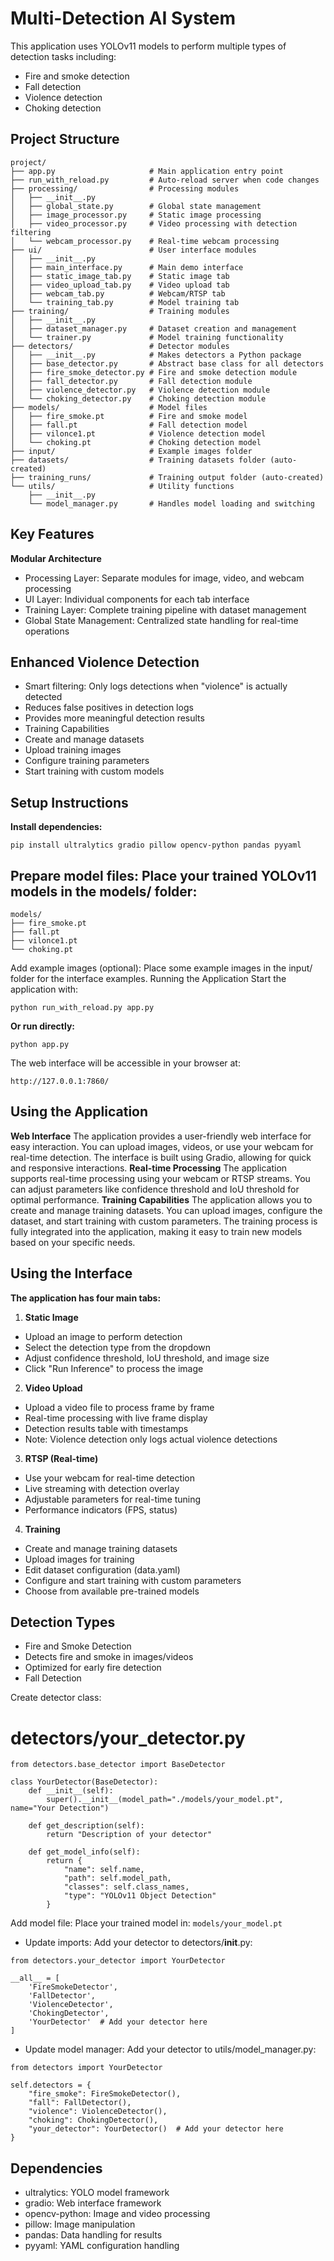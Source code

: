 # Multi-Detection AI System

This application uses YOLOv11 models to perform multiple types of detection tasks including:

- Fire and smoke detection
- Fall detection
- Violence detection
- Choking detection

## Project Structure

```
project/
├── app.py                     # Main application entry point
├── run_with_reload.py         # Auto-reload server when code changes
├── processing/                # Processing modules
│   ├── __init__.py
│   ├── global_state.py        # Global state management
│   ├── image_processor.py     # Static image processing
│   ├── video_processor.py     # Video processing with detection filtering
│   └── webcam_processor.py    # Real-time webcam processing
├── ui/                        # User interface modules
│   ├── __init__.py
│   ├── main_interface.py      # Main demo interface
│   ├── static_image_tab.py    # Static image tab
│   ├── video_upload_tab.py    # Video upload tab
│   ├── webcam_tab.py          # Webcam/RTSP tab
│   └── training_tab.py        # Model training tab
├── training/                  # Training modules
│   ├── __init__.py
│   ├── dataset_manager.py     # Dataset creation and management
│   └── trainer.py             # Model training functionality
├── detectors/                 # Detector modules
│   ├── __init__.py            # Makes detectors a Python package
│   ├── base_detector.py       # Abstract base class for all detectors
│   ├── fire_smoke_detector.py # Fire and smoke detection module
│   ├── fall_detector.py       # Fall detection module
│   ├── violence_detector.py   # Violence detection module
│   └── choking_detector.py    # Choking detection module
├── models/                    # Model files
│   ├── fire_smoke.pt          # Fire and smoke model
│   ├── fall.pt                # Fall detection model
│   ├── vilonce1.pt            # Violence detection model
│   └── choking.pt             # Choking detection model
├── input/                     # Example images folder
├── datasets/                  # Training datasets folder (auto-created)
├── training_runs/             # Training output folder (auto-created)
└── utils/                     # Utility functions
    ├── __init__.py
    └── model_manager.py       # Handles model loading and switching
```

## Key Features

**Modular Architecture**

- Processing Layer: Separate modules for image, video, and webcam processing
- UI Layer: Individual components for each tab interface
- Training Layer: Complete training pipeline with dataset management
- Global State Management: Centralized state handling for real-time operations

## Enhanced Violence Detection

- Smart filtering: Only logs detections when "violence" is actually detected
- Reduces false positives in detection logs
- Provides more meaningful detection results
- Training Capabilities
- Create and manage datasets
- Upload training images
- Configure training parameters
- Start training with custom models

## Setup Instructions

**Install dependencies:**

```
pip install ultralytics gradio pillow opencv-python pandas pyyaml
```

## Prepare model files: Place your trained YOLOv11 models in the models/ folder:

```
models/
├── fire_smoke.pt
├── fall.pt
├── vilonce1.pt
└── choking.pt
```

Add example images (optional): Place some example images in the input/ folder for the interface examples.
Running the Application
Start the application with:

```
python run_with_reload.py app.py

```

**Or run directly:**

```
python app.py

```

The web interface will be accessible in your browser at:

```
http://127.0.0.1:7860/
```

## Using the Application

**Web Interface**
The application provides a user-friendly web interface for easy interaction. You can upload images, videos, or use your webcam for real-time detection.
The interface is built using Gradio, allowing for quick and responsive interactions.
**Real-time Processing**
The application supports real-time processing using your webcam or RTSP streams. You can adjust parameters like confidence threshold and IoU threshold for optimal performance.
**Training Capabilities**
The application allows you to create and manage training datasets. You can upload images, configure the dataset, and start training with custom parameters.
The training process is fully integrated into the application, making it easy to train new models based on your specific needs.

## Using the Interface

**The application has four main tabs:**

1. **Static Image**

- Upload an image to perform detection
- Select the detection type from the dropdown
- Adjust confidence threshold, IoU threshold, and image size
- Click "Run Inference" to process the image

2. **Video Upload**

- Upload a video file to process frame by frame
- Real-time processing with live frame display
- Detection results table with timestamps
- Note: Violence detection only logs actual violence detections

3. **RTSP (Real-time)**

- Use your webcam for real-time detection
- Live streaming with detection overlay
- Adjustable parameters for real-time tuning
- Performance indicators (FPS, status)

4. **Training**

- Create and manage training datasets
- Upload images for training
- Edit dataset configuration (data.yaml)
- Configure and start training with custom parameters
- Choose from available pre-trained models

## Detection Types

- Fire and Smoke Detection
- Detects fire and smoke in images/videos
- Optimized for early fire detection
- Fall Detection

Create detector class:

# detectors/your_detector.py

```
from detectors.base_detector import BaseDetector

class YourDetector(BaseDetector):
    def __init__(self):
        super().__init__(model_path="./models/your_model.pt", name="Your Detection")

    def get_description(self):
        return "Description of your detector"

    def get_model_info(self):
        return {
            "name": self.name,
            "path": self.model_path,
            "classes": self.class_names,
            "type": "YOLOv11 Object Detection"
        }
```

Add model file: Place your trained model in:
`models/your_model.pt`

- Update imports: Add your detector to detectors/**init**.py:

```
from detectors.your_detector import YourDetector

__all__ = [
    'FireSmokeDetector',
    'FallDetector',
    'ViolenceDetector',
    'ChokingDetector',
    'YourDetector'  # Add your detector here
]
```

- Update model manager: Add your detector to utils/model_manager.py:

```
from detectors import YourDetector

self.detectors = {
    "fire_smoke": FireSmokeDetector(),
    "fall": FallDetector(),
    "violence": ViolenceDetector(),
    "choking": ChokingDetector(),
    "your_detector": YourDetector()  # Add your detector here
}
```

## Dependencies

- ultralytics: YOLO model framework
- gradio: Web interface framework
- opencv-python: Image and video processing
- pillow: Image manipulation
- pandas: Data handling for results
- pyyaml: YAML configuration handling
